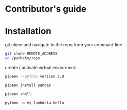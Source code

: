 # Contributor's guide

# Installation

git clone and navigate to the repo from your commant-line

```sh
git clone REMOTE_ADDRESS
cd /path/to/repo
```

create / activate virtual enviorment:


```sh
pipenv --python version 3.8

pipenv install pandas

pipenv shell
```

```sh 
python -m my_lambdata.hello
```